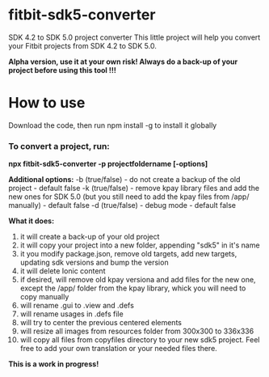 # fitbit-sdk5-converter
SDK 4.2 to SDK 5.0 project converter
This little project will help you convert your Fitbit projects from SDK 4.2 to SDK 5.0.

**Alpha version, use it at your own risk! Always do a back-up of your project before using this tool !!!**

# How to use

Download the code, then run npm install -g to install it globally

### To convert a project, run:

**npx fitbit-sdk5-converter -p projectfoldername [-options]**

**Additional options:**
-b (true/false) - do not create a backup of the old project - default false
-k (true/false) - remove kpay library files and add the new ones for SDK 5.0 (but you still need to add the kpay files from /app/ manually) - default false
-d (true/false) - debug mode - default false

**What it does:**
1. it will create a back-up of your old project
2. it will copy your project into a new folder, appending "sdk5" in it's name
3. it you modify package.json, remove old targets, add new targets, updating sdk versions and bump the version
4. it will delete Ionic content
5. if desired, will remove old kpay versiona and add files for the new one, except the /app/ folder from the kpay library, whick you will need to copy manually
6. will rename .gui to .view and .defs
7. will rename usages in .defs file
8. will try to center the previous centered elements
9. will resize all images from resources folder from 300x300 to 336x336
10. will copy all files from copyfiles directory to your new sdk5 project. Feel free to add your own translation or your needed files there.

**This is a work in progress!**

